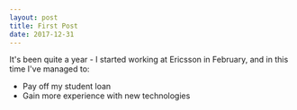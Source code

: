 ```yaml
---
layout: post
title: First Post
date: 2017-12-31
---
```


It's been quite a year - I started working at Ericsson in February, and in this time I've managed to:

- Pay off my student loan
- Gain more experience with new technologies
